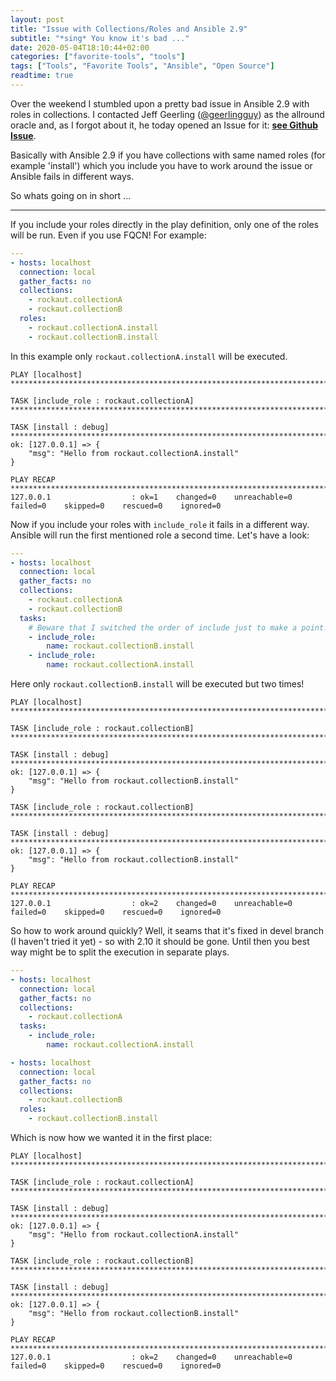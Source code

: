 ```yaml
---
layout: post
title: "Issue with Collections/Roles and Ansible 2.9"
subtitle: "*sing* You know it's bad ..."
date: 2020-05-04T18:10:44+02:00
categories: ["favorite-tools", "tools"]
tags: ["Tools", "Favorite Tools", "Ansible", "Open Source"]
readtime: true
---
```


Over the weekend I stumbled upon a pretty bad issue in Ansible 2.9 with roles in collections.
I contacted Jeff Geerling ([@geerlingguy](https://twitter.com/geerlingguy)) as the allround oracle and, as I forgot about it, he today opened an Issue for it: __[see Github Issue](https://github.com/ansible/ansible/issues/69307)__.

Basically with Ansible 2.9 if you have collections with same named roles (for example 'install') which you include you have to work around the issue or Ansible fails in different ways.

So whats going on in short ...
<!--more-->

---

If you include your roles directly in the play definition, only one of the roles will be run. Even if you use FQCN!
For example:

```yaml
---
- hosts: localhost
  connection: local
  gather_facts: no
  collections:
    - rockaut.collectionA
    - rockaut.collectionB
  roles:
    - rockaut.collectionA.install
    - rockaut.collectionB.install 
```

In this example only `rockaut.collectionA.install` will be executed.

```console
PLAY [localhost] *******************************************************************************************************

TASK [include_role : rockaut.collectionA] ******************************************************************************

TASK [install : debug] *************************************************************************************************
ok: [127.0.0.1] => {
    "msg": "Hello from rockaut.collectionA.install"
}

PLAY RECAP *************************************************************************************************************
127.0.0.1                  : ok=1    changed=0    unreachable=0    failed=0    skipped=0    rescued=0    ignored=0 
```

Now if you include your roles with `include_role` it fails in a different way. Ansible will run the first mentioned role a second time.
Let's have a look:

```yaml
---
- hosts: localhost
  connection: local
  gather_facts: no
  collections:
    - rockaut.collectionA
    - rockaut.collectionB
  tasks:
    # Beware that I switched the order of include just to make a point!
    - include_role:
        name: rockaut.collectionB.install
    - include_role:
        name: rockaut.collectionA.install 
```

Here only `rockaut.collectionB.install` will be executed but two times!

```console
PLAY [localhost] *******************************************************************************************************

TASK [include_role : rockaut.collectionB] ******************************************************************************

TASK [install : debug] *************************************************************************************************
ok: [127.0.0.1] => {
    "msg": "Hello from rockaut.collectionB.install"
}

TASK [include_role : rockaut.collectionB] ******************************************************************************

TASK [install : debug] *************************************************************************************************
ok: [127.0.0.1] => {
    "msg": "Hello from rockaut.collectionB.install"
}

PLAY RECAP *************************************************************************************************************
127.0.0.1                  : ok=2    changed=0    unreachable=0    failed=0    skipped=0    rescued=0    ignored=0 
```

So how to work around quickly? Well, it seams that it's fixed in devel branch (I haven't tried it yet) - so with 2.10 it should be gone.
Until then you best way might be to split the execution in separate plays.

```yaml
---
- hosts: localhost
  connection: local
  gather_facts: no
  collections:
    - rockaut.collectionA
  tasks:
    - include_role:
        name: rockaut.collectionA.install

- hosts: localhost
  connection: local
  gather_facts: no
  collections:
    - rockaut.collectionB
  roles:
    - rockaut.collectionB.install
```

Which is now how we wanted it in the first place:

```console
PLAY [localhost] *******************************************************************************************************

TASK [include_role : rockaut.collectionA] ******************************************************************************

TASK [install : debug] *************************************************************************************************
ok: [127.0.0.1] => {
    "msg": "Hello from rockaut.collectionA.install"
}

TASK [include_role : rockaut.collectionB] ******************************************************************************

TASK [install : debug] *************************************************************************************************
ok: [127.0.0.1] => {
    "msg": "Hello from rockaut.collectionB.install"
}

PLAY RECAP *************************************************************************************************************
127.0.0.1                  : ok=2    changed=0    unreachable=0    failed=0    skipped=0    rescued=0    ignored=0 
```
